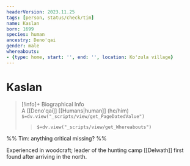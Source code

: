 ```yaml
---
headerVersion: 2023.11.25
tags: [person, status/check/tim]
name: Kaslan
born: 1699
species: human
ancestry: Deno'qai
gender: male
whereabouts:
- {type: home, start: '', end: '', location: Ko'zula village}
---
```

# Kaslan
>[!info]+ Biographical Info  
> A [[Deno'qai]] [[Humans|human]] (he/him)  
> `$=dv.view("_scripts/view/get_PageDatedValue")`  
>> `$=dv.view("_scripts/view/get_Whereabouts")`

%%  Tim: anything critical missing? %%

Experienced in woodcraft; leader of the hunting camp [[Delwath]] first found after arriving in the north. 